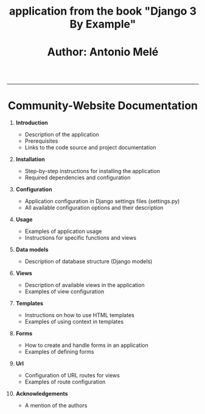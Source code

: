 # <center>application from the book **"Django 3 By Example"**</center>
# <center>Author: **Antonio Melé**</center>
<br>
<br>

----------
# <center>**Community-Website Documentation**</center>


1. **Introduction**
    - Description of the application 
    - Prerequisites
    - Links to the code source and project documentation

2. **Installation**
    - Step-by-step instructions for installing the application
    - Required dependencies and configuration
   
3. **Configuration**
    - Application configuration in Django settings files (settings.py)
    - All available configuration options and their description

4. **Usage**
    - Examples of application usage
    - Instructions for specific functions and views
    
5. **Data models**
    - Description of database structure (Django models)
   
6. **Views** 
    - Description of available views in the application
    - Examples of view configuration

7. **Templates**
    - Instructions on how to use HTML templates
    - Examples of using context in templates

8. **Forms**
    - How to create and handle forms in an application
    - Examples of defining forms

9. **Url**
    - Configuration of URL routes for views
    - Examples of route configuration

10. **Acknowledgements**
    - A mention of the authors



